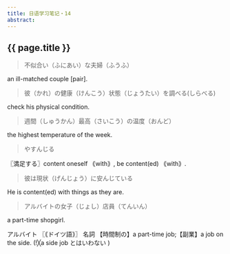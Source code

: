 ```yaml
---
title: 日语学习笔记・14
abstract: 
---
```


## {{ page.title }}

> 不似合い（ふにあい）な夫婦（ふうふ）

an ill-matched couple [pair].

> 彼（かれ）の健康（けんこう）状態（じょうたい）を調べる(しらべる)

check his physical condition.

> 週間（しゅうかん）最高（さいこう）の温度（おんど）

the highest temperature of the week.

> やすんじる

〖満足する〗content oneself ｟with｠, be content(ed) ｟with｠.

> 彼は現状（げんじょう）に安んじている

He is content(ed) with things as they are.

> アルバイトの女子（じょし）店員（てんいん）

a part-time shopgirl.

アルバイト
〖｟ドイツ語｠〗
名詞
【時間制の】a part-time job;【副業】a job on the side. (!╳a side job とはいわない )


